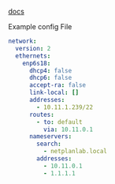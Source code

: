 [docs](https://netplan.readthedocs.io/en/stable/netplan-tutorial/#running-netplan-for-the-first-time)

Example config File
```yaml
network:
  version: 2
  ethernets:
    enp6s18:
      dhcp4: false
      dhcp6: false
      accept-ra: false
      link-local: []
      addresses:
        - 10.11.1.239/22
      routes:
        - to: default
          via: 10.11.0.1
      nameservers:
        search:
          - netplanlab.local
        addresses:
          - 10.11.0.1
          - 1.1.1.1
```

